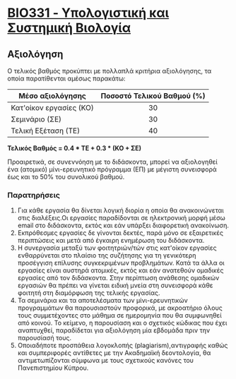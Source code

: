 # [BIO331 - Υπολογιστική και Συστημική Βιολογία](index.md) 

## Αξιολόγηση
Ο τελικός βαθμός προκύπτει με πολλαπλά κριτήρια αξιολόγησης, τα οποία παρατίθενται αμέσως παρακάτω:

|Μέσο αξιολόγησης|Ποσοστό Τελικού Βαθμού (%)|
|---|:---:|
|Κατ'οίκον εργασίες (ΚΟ)|30|
|Σεμινάριο (ΣΕ)|30|
|Τελική Εξέταση (ΤΕ)|40|


**Τελικός Βαθμός = 0.4 * ΤΕ + 0.3 * (ΚΟ + ΣΕ)**

Προαιρετικά, σε συνεννόηση με το διδάσκοντα, μπορεί να αξιολογηθεί ένα (ατομικό) μίνι-ερευνητικό πρόγραμμα (ΕΠ) με μέγιστη συνεισφορά έως και το 50% του συνολικού βαθμού.

### Παρατηρήσεις
1. Για κάθε εργασία θα δίνεται λογική διορία η οποία θα ανακοινώνεται στις διαλέξεις.Οι
εργασίες παραδίδονται σε ηλεκτρονική μορφή μέσω email στο διδάσκοντα, εκτός και
εάν υπάρξει διαφορετική ανακοίνωση.
2. Εκπρόθεσμες εργασίες δε γίνονται δεκτές, παρά μόνο σε εξαιρετικές περιπτώσεις και
μετά από έγκαιρη ενημέρωση του διδάσκοντα.
3. Η συνεργασία μεταξύ των φοιτητριών/τών στις κατ'οίκον εργασίες ενθαρρύνεται στο πλαίσιο
της συζήτησης για τη γενικότερη προσέγγιση επίλυσης συγκεκριμένων προβλημάτων. Κατά τα άλλα οι εργασίες είναι αυστηρά ατομικές, εκτός και εάν ανατεθούν ομαδικές εργασίες από τον διδάσκοντα. Στην περίπτωση ανάθεσης ομαδικών εργασιών θα πρέπει να γίνεται ειδική μνεία στη συνεισφορά κάθε φοιτητή στη διαμόρφωση της τελικής εργασίας.
4. Τα σεμινάρια και τα αποτελέσματα των μίνι-ερευνητικών προγραμμάτων θα παρουσιαστούν προφορικά, με ακροατήριο όλους τους συμμετέχοντες στο μάθημα σε ημερομηνία που θα συμφωνηθεί από κοινού. Το κείμενο, η παρουσίαση και ο σχετικός κώδικας που έχει αναπτυχθεί, παραδίδεται για αξιολόγηση μία εβδομάδα πριν την παρουσίασή τους.
5. Οποιαδήποτε προσπάθεια λογοκλοπής (plagiarism),αντιγραφής καθώς και συμπεριφορές αντίθετες με την Ακαδημαϊκή δεοντολογία, θα αντιμετωπίζονται σύμφωνα με τους σχετικούς κανόνες του Πανεπιστημίου Κύπρου.
